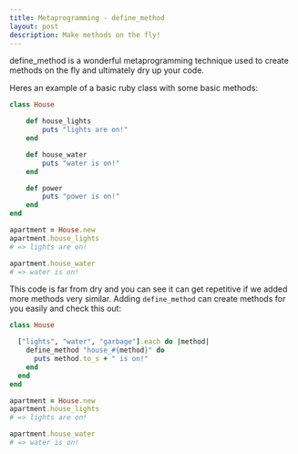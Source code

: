 ```yaml
---
title: Metaprogramming - define_method
layout: post
description: Make methods on the fly!
---
```


define_method is a wonderful metaprogramming technique used to create methods on the fly and ultimately dry up your code.


Heres an example of a basic ruby class with some basic methods:

```ruby
class House

	def house_lights
		puts "lights are on!"
	end

	def house_water
		puts "water is on!"
	end

	def power
		puts "power is on!"
	end
end

apartment = House.new
apartment.house_lights
# => lights are on!

apartment.house_water
# => water is on!
```
This code is far from dry and you can see it can get repetitive if we added more methods very similar. Adding ```define_method``` can create methods for you easily and check this out:

```ruby
class House

  ["lights", "water", "garbage"].each do |method|
    define_method "house_#{method}" do
      puts method.to_s + " is on!"
    end
  end
end

apartment = House.new
apartment.house_lights
# => lights are on!

apartment.house_water
# => water is on!
```